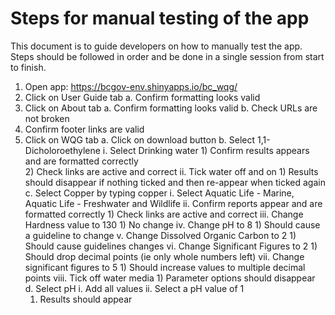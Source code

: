 # Steps for manual testing of the app

 This document is to guide developers on how to manually test the app.
 Steps should be followed in order and be done in a single session from start to finish. 

1. Open app: https://bcgov-env.shinyapps.io/bc_wqg/
2. Click on User Guide tab
	a. Confirm formatting looks valid
3. Click on About tab
	a. Confirm formatting looks valid
	b. Check URLs are not broken 
4. Confirm footer links are valid
5. Click on WQG tab
	a. Click on download button
	b. Select 1,1-Dicholoroethylene
		i. Select Drinking water
			1) Confirm results appears and are formatted correctly  
			2) Check links are active and correct 
		ii. Tick water off and on
			1) Results should disappear if nothing ticked and then re-appear when ticked again
	c. Select Copper by typing copper 
		i. Select Aquatic Life - Marine, Aquatic Life - Freshwater and Wildlife
		ii. Confirm reports appear and are formatted correctly
			1) Check links are active and correct
		iii. Change Hardness value to 130
			1) No change
		iv. Change pH to 8
			1) Should cause a guideline to change
		v. Change Dissolved Organic Carbon to 2
			1) Should cause guidelines changes
		vi. Change Significant Figures to 2
			1) Should drop decimal points (ie only whole numbers left)
		vii. Change significant figures to 5
			1) Should increase values to multiple decimal points 
		viii. Tick off water media
			1) Parameter options should disappear 
	d. Select pH
		i. Add all values
		ii. Select a pH value of 1
      1) Results should appear